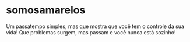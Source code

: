 # somosamarelos
Um passatempo simples, mas que mostra que você tem o controle da sua vida! Que problemas surgem, mas passam e você nunca está sozinho!
